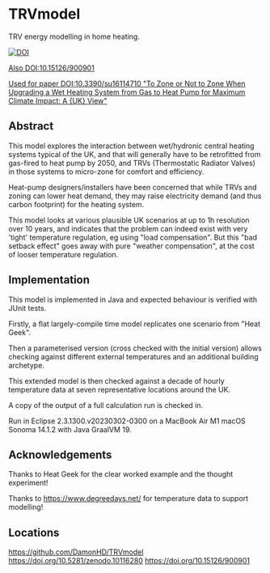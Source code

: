 # TRVmodel

TRV energy modelling in home heating.

[![DOI](https://zenodo.org/badge/653210925.svg)](https://zenodo.org/doi/10.5281/zenodo.10116280)

[Also DOI:10.15126/900901](https://doi.org/10.15126/900901)

[Used for paper DOI:10.3390/su16114710 "To Zone or Not to Zone When Upgrading a Wet Heating System from Gas to Heat Pump for Maximum Climate Impact: A {UK} View"](https://www.mdpi.com/2071-1050/16/11/4710)


## Abstract

This model explores the interaction between wet/hydronic central heating systems typical of the UK,
and that will generally have to be retrofitted from gas-fired to heat pump by 2050,
and TRVs (Thermostatic Radiator Valves) in those systems to micro-zone for comfort and efficiency.

Heat-pump designers/installers have been concerned that while TRVs and zoning can lower
heat demand, they may raise electricity demand (and thus carbon footprint) for the heating system.

This model looks at various plausible UK scenarios at up to 1h resolution over 10 years,
and indicates that the problem can indeed exist with very 'tight' temperature regulation,
eg using "load compensation".  But this "bad setback effect" goes away with pure
"weather compensation", at the cost of looser temperature regulation.


## Implementation

This model is implemented in Java and expected behaviour is verified with JUnit tests.

Firstly, a flat largely-compile time model replicates one scenario from "Heat Geek".

Then a parameterised version (cross checked with the initial version) allows
checking against different external temperatures and an additional building archetype.

This extended model is then checked against a decade of hourly temperature data
at seven representative locations around the UK.

A copy of the output of a full calculation run is checked in.

Run in Eclipse 2.3.1300.v20230302-0300 on a MacBook Air M1 macOS Sonoma 14.1.2 with Java GraalVM 19.


## Acknowledgements

Thanks to Heat Geek for the clear worked example and the thought experiment!

Thanks to https://www.degreedays.net/ for temperature data to support modelling!


## Locations

https://github.com/DamonHD/TRVmodel
https://doi.org/10.5281/zenodo.10116280
https://doi.org/10.15126/900901
